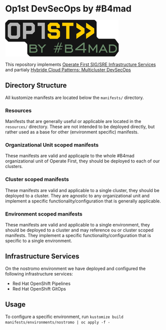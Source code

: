 # Op1st DevSecOps by #B4mad

![Op1st by #B4mad][op1stb4mad]

This repository implements [Operate First SIG/SRE Infrastructure Services](https://github.com/operate-first/community/issues/251)
and partialy [Hybride Cloud Patterns: Multicluster DevSecOps](https://hybrid-cloud-patterns.io/patterns/devsecops/)

## Directory Structure

All kustomize manifests are located below the `manifests/` directory.

### Resources

Manifests that are generally useful or applicable are located in the `resources/` directory. These are not intended
to be deployed directly, but rather used as a base for other (environment specific) manifests.

### Organizational Unit scoped manifests

These manifests are valid and applicaple to the whole #B4mad organizational unit of Operate First, they should be
deployed to each of our clusters.

### Cluster scoped manifests

These manifests are valid and applicable to a single cluster, they should be deployed to a cluster. They are agnostic
to any organizational unit and implement a specific functionality/configuration that is generally applicable.

### Environment scoped manifests

These manifests are valid and applicable to a single environment, they should be deployed to a cluster and may reference
ou or cluster scoped manifests. They implement a specific functionality/configuration that is specific to a single
environment.

## Infrastructure Services

On the nostromo environment we have deployed and configured the following infrastructure services:

* Red Hat OpenShift Pipelines
* Red Hat OpenShift GitOps

## Usage

To configure a specific environment, run `kustomize build manifests/environments/nostromo | oc apply -f -`

[op1stb4mad]: https://raw.githubusercontent.com/b4mad/op1st-emea-b4mad/main/images/op1stb4mad.png "Op1st by #B4mad"
